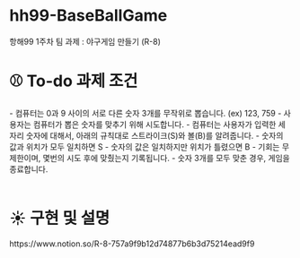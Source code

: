 # hh99-BaseBallGame
항해99 1주차 팀 과제 : 야구게임 만들기 (R-8)

<h1>⚾️ To-do 과제 조건</h1>
- 컴퓨터는 0과 9 사이의 서로 다른 숫자 3개를 무작위로 뽑습니다. (ex) 123, 759
- 사용자는 컴퓨터가 뽑은 숫자를 맞추기 위해 시도합니다.
- 컴퓨터는 사용자가 입력한 세자리 숫자에 대해서, 아래의 규칙대로 스트라이크(S)와 볼(B)를 알려줍니다.
    - 숫자의 값과 위치가 모두 일치하면 S
    - 숫자의 값은 일치하지만 위치가 틀렸으면 B
- 기회는 무제한이며, 몇번의 시도 후에 맞췄는지 기록됩니다.
- 숫자 3개를 모두 맞춘 경우, 게임을 종료합니다.

</br>
</br>

<h1>☀️ 구현 및 설명</h1>
https://www.notion.so/R-8-757a9f9b12d74877b6b3d75214ead9f9
